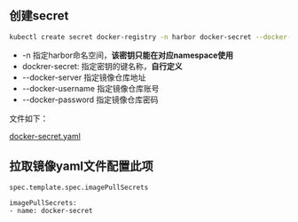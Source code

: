 ## 创建secret

```bash
kubectl create secret docker-registry -n harbor docker-secret --docker-server=registry.cn-shenzhen.aliyuncs.com --docker-username=admin --docker-password=12345
```

- -n 指定harbor命名空间，**该密钥只能在对应namespace使用**
- dockrer-secret: 指定密钥的键名称，**自行定义**
- --docker-server 指定镜像仓库地址
- --docker-username 指定镜像仓库账号
- --docker-password 指定镜像仓库密码

文件如下：

[docker-secret.yaml](./docker-secret.yaml)

## 拉取镜像yaml文件配置此项

```
spec.template.spec.imagePullSecrets

imagePullSecrets:
- name: docker-secret
```



